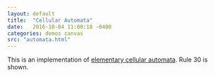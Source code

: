```yaml
---
layout: default
title:  "Cellular Automata"
date:   2016-10-04 11:00:18 -0400
categories: demos canvas
src: "automata.html"
---
```


This is an implementation of [elementary cellular automata](http://mathworld.wolfram.com/ElementaryCellularAutomaton.html). Rule 30 is shown.
